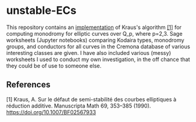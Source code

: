 # unstable-ECs
This repository contains an [implementation](src/kraus_tables.sage) of Kraus's algorithm [[1]](#1) for computing monodromy for elliptic curves over Q_p, where p=2,3. Sage worksheets (Jupyter notebooks) comparing Kodaira types, monodromy groups, and conductors for all curves in the Cremona database of various interesting classes are given. I have also included various (messy) worksheets I used to conduct my own investigation, in the off chance that they could be of use to someone else.


## References
<a id="1">[1]</a>
Kraus, A. Sur le défaut de semi-stabilité des courbes elliptiques à réduction additive. Manuscripta Math 69, 353–385 (1990). https://doi.org/10.1007/BF02567933
